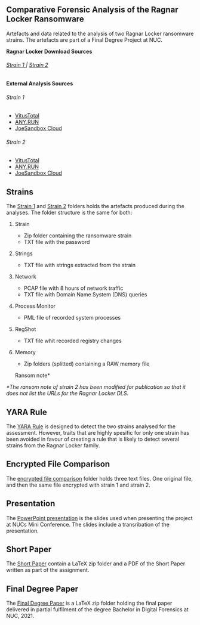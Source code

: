 ## Comparative Forensic Analysis of the Ragnar Locker Ransomware
Artefacts and data related to the analysis of two Ragnar Locker ransomware strains. The artefacts are part of a Final Degree Project at NUC.


**Ragnar Locker Download Sources**

###### [Strain 1  ](https://www.tutorialjinni.com/ragnar-locker-ransomware-sample-download.html) |  [  Strain 2](https://bazaar.abuse.ch/sample/dd79b2abc21e766fe3076038482ded43e5069a1af9e0ad29e06dce387bfae900/)


**External Analysis Sources**

###### Strain 1
- [VitusTotal](https://www.virustotal.com/gui/file/9bdd7f965d1c67396afb0a84c78b4d12118ff377db7efdca4a1340933120f376/detection)
- [ANY.RUN](https://app.any.run/tasks/c59710fa-1fe0-47e7-9620-e714bda78ca4/)
- [JoeSandbox Cloud](https://www.joesandbox.com/analysis/256047/0/html)

###### Strain 2
- [VitusTotal](https://www.virustotal.com/gui/file/dd79b2abc21e766fe3076038482ded43e5069a1af9e0ad29e06dce387bfae900/detection)
- [ANY.RUN](https://app.any.run/tasks/63be87a3-283b-44fd-add2-c5a824a48e7e/)
- [JoeSandbox Cloud](https://www.joesandbox.com/analysis/292209/1/html)


## Strains
The [Strain 1](https://github.com/Powsnow/Ragnar_Locker/tree/main/Strain%201) and [Strain 2](https://github.com/Powsnow/Ragnar_Locker/tree/main/Strain%202) folders holds the artefacts produced during the analyses. The folder structure is the same for both: 


1. Strain
   - Zip folder containing the ransomware strain
   - TXT file with the password
2. Strings
   - TXT file with strings extracted from the strain
3. Network
   - PCAP file with 8 hours of network traffic
   - TXT file with Domain Name System (DNS) queries
4. Process Monitor
   - PML file of recorded system processes
5. RegShot
   - TXT file whit recorded registry changes
6. Memory
   - Zip folders (splitted) containing a RAW memory file

   Ransom note*

_*The ransom note of strain 2 has been modified for publication so that it does not list the URLs for the Ragnar Locker DLS._

## YARA Rule
The [YARA Rule](docs/RagnarLocker.yar) is designed to detect the two strains analysed for the assessment. However, traits that are highly spesific for only one strain has been avoided in favour of creating a rule that is likely to detect several strains from the Ragnar Locker family. 


## Encrypted File Comparison
The [encrypted file comparison](https://github.com/Powsnow/Ragnar_Locker/tree/main/Encrypted%20file%20comparison) folder holds three text files. One original file, and then the same file encrypted with strain 1 and strain 2. 

## Presentation
The [PowerPoint presentation](https://github.com/Powsnow/Ragnar_Locker/blob/2fdec80457a9578c4c03bc90c36be60f932c95e5/Comparative%20Analysis%20of%20the%20Ragnar%20Locker%20Ransomware_GitHub.pptx) is the slides used when presenting the project at NUCs Mini Conference. The slides include a transribation of the presentation. 

## Short Paper
The [Short Paper](https://github.com/Powsnow/Ragnar_Locker/blob/2fdec80457a9578c4c03bc90c36be60f932c95e5/Comparative%20Analysis%20of%20the%20Ragnar%20Locker%20Ransomware_GitHub.pptx) contain a LaTeX zip folder and a PDF of the Short Paper written as part of the assignment. 

## Final Degree Paper
The [Final Degree Paper](https://github.com/Powsnow/Ragnar_Locker/blob/2fdec80457a9578c4c03bc90c36be60f932c95e5/Comparative%20Analysis%20of%20the%20Ragnar%20Locker%20Ransomware_GitHub.pptx) is a LaTeX zip folder holding the final paper delivered in partial fulfilment of the degree Bachelor in Digital Forensics at NUC, 2021.  
